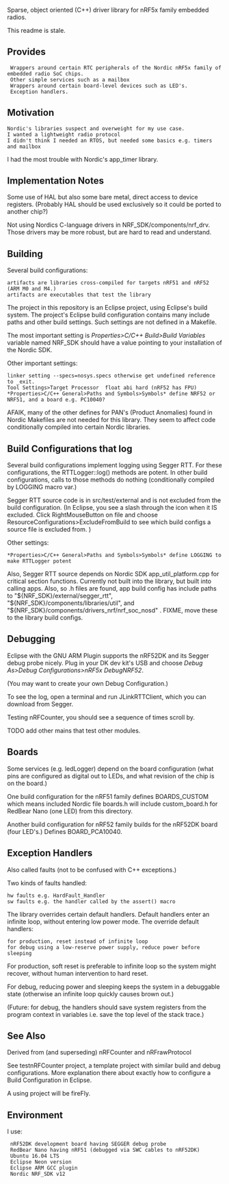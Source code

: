 
Sparse, object oriented (C++) driver library for nRF5x family embedded radios.

This readme is stale.

Provides
-
      
     Wrappers around certain RTC peripherals of the Nordic nRF5x family of embedded radio SoC chips.
     Other simple services such as a mailbox
     Wrappers around certain board-level devices such as LED's.
     Exception handlers.


Motivation
-
    Nordic's libraries suspect and overweight for my use case.
    I wanted a lightweight radio protocol
    I didn't think I needed an RTOS, but needed some basics e.g. timers and mailbox

I had the most trouble with Nordic's app_timer library.
    
Implementation Notes
-
Some use of HAL but also some bare metal, direct access to device registers.  (Probably HAL should be used exclusively so it could be ported to another chip?)

Not using Nordics C-language drivers in NRF\_SDK/components/nrf_drv.  Those drivers may be more robust, but are hard to read and understand.


Building
-

Several build configurations:

    artifacts are libraries cross-compiled for targets nRF51 and nRF52 (ARM M0 and M4.)
    artifacts are executables that test the library

The project in this repository is an Eclipse project, using Eclipse's build system.
The project's Eclipse build configuration contains many include paths and other build settings.
Such settings are not defined in a Makefile.

The most important setting is *Properties>C/C++ Build>Build Variables* variable named NRF_SDK should have a value pointing to your installation of the Nordic SDK.

Other important settings:

    linker setting --specs=nosys.specs otherwise get undefined reference to _exit.
    Tool Settings>Target Processor  float abi hard (nRF52 has FPU)
    *Properties>C/C++ General>Paths and Symbols>Symbols* define NRF52 or NRF51, and a board e.g. PC10040?
    


AFAIK, many of the other defines for PAN's (Product Anomalies) found in Nordic Makefiles are not needed for this library.  They seem to affect code conditionally compiled into certain Nordic libraries.

Build Configurations that log
-

Several build configurations implement logging using Segger RTT.  For these configurations, the RTTLogger::log() methods are potent.  In other build configurations, calls to those methods do nothing (conditionally compiled by LOGGING macro var.)

Segger RTT source code is in src/test/external and is not excluded from the build configuration. (In Eclipse, you see a slash through the icon when it IS excluded.  Click RightMouseButton on file and choose ResourceConfigurations>ExcludeFromBuild to see which build configs a source file is excluded from. )

Other settings:

    *Properties>C/C++ General>Paths and Symbols>Symbols* define LOGGING to make RTTLogger potent

Also, Segger RTT source depends on Nordic SDK app_util_platform.cpp for critical section functions.  Currently not built into the library, but built into calling apps.  Also, so .h files are found, app build config has include paths to "${NRF_SDK}/external/segger_rtt", "${NRF_SDK}/components/libraries/util", and "${NRF_SDK}/components/drivers_nrf/nrf_soc_nosd" .  FIXME, move these to the library build configs.

Debugging
-

Eclipse with the GNU ARM Plugin supports the nRF52DK and its Segger debug probe nicely.  Plug in your DK dev kit's USB and choose *Debug As>Debug Configurations>nRF5x DebugNRF52*.

(You may want to create your own Debug Configuration.)

To see the log, open a terminal and run JLinkRTTClient, which you can download from Segger.

Testing nRFCounter, you should see a sequence of times scroll by.

TODO add other mains that test other modules.

Boards
-
Some services (e.g. ledLogger) depend on the board configuration (what pins are configured as digital out to LEDs, and what revision of the chip is on the board.)

One build configuration for the nRF51 family defines BOARDS\_CUSTOM which means included Nordic file boards.h will include custom_board.h for RedBear Nano (one LED) from this directory.  

Another build configuration for nRF52 family builds for the nRF52DK board (four LED's.)  Defines BOARD_PCA10040.

Exception Handlers
-
Also called faults (not to be confused with C++ exceptions.)

Two kinds of faults handled:

    hw faults e.g. HardFault_Handler
    sw faults e.g. the handler called by the assert() macro

The library overrides certain default handlers.  Default handlers enter an infinite loop, without entering low power mode.  The override default handlers:

    for production, reset instead of infinite loop
    for debug using a low-reserve power supply, reduce power before sleeping
    
For production, soft reset is preferable to infinite loop so the system might recover, without human intervention to hard reset.
 
For debug, reducing power and sleeping keeps the system in a debuggable state (otherwise an infinite loop quickly causes brown out.)
 
(Future: for debug, the handlers should save system registers from the program context in variables i.e. save the top level of the stack trace.)


See Also
-
Derived from (and superseding) nRFCounter and nRFrawProtocol
 
See testnRFCounter project, a template project with similar build and debug configurations.  More explanation there about exactly how to configure a Build Configuration in Eclipse.

A using project will be fireFly.

Environment
-
I use:

     nRF52DK development board having SEGGER debug probe
     RedBear Nano having nRF51 (debugged via SWC cables to nRF52DK)
     Ubuntu 16.04 LTS
     Eclipse Neon version
     Eclipse ARM GCC plugin
     Nordic NRF_SDK v12

